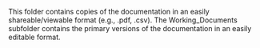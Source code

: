 <!--- Open Source Assistive Technology Template: GitHub Documents Readme Verson 1.2 (2025-Feb-04)  --->
This folder contains copies of the documentation in an easily shareable/viewable format (e.g., .pdf, .csv). The Working_Documents subfolder contains the primary versions of the documentation in an easily editable format.
